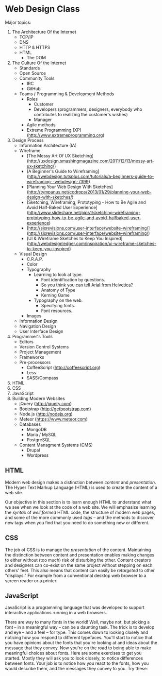 Web Design Class
================

Major topics:

1. The Architecture Of the Internet
   * TCP/IP
   * DNS
   * HTTP & HTTPS
   * HTML
     - The DOM
2. The Culture Of the Internet
   * Standards
   * Open Source
   * Community Tools
     - IRC
     - GitHub
   * Teams / Programming & Development Methods
     - Roles
        + Customer
        + Developers (programmers, designers, everybody who contributes to realizing the customer's wishes)
        + Manager
     - Agile methods
     - Extreme Programming (XP) (http://www.extremeprogramming.org)
3. Design Process
   * Information Architecture (IA)
   * Wireframe
     * [The Messy Art Of UX Sketching]
       (http://uxdesign.smashingmagazine.com/2011/12/13/messy-art-ux-sketching/)
     * [A Beginner's Guide to Wireframing]
       (http://webdesign.tutsplus.com/tutorials/a-beginners-guide-to-wireframing--webdesign-7399)
     * [Planning Your Web Design With Sketches]
       (http://tympanus.net/codrops/2013/01/29/planning-your-web-design-with-sketches/)
     * [Sketching, Wireframing, Prototyping - How to Be Agile and Avoid Half-Baked User Experience]
       (http://www.slideshare.net/pips1/sketching-wireframing-prototyping-how-to-be-agile-and-avoid-halfbaked-user-experience)
     * [http://sixrevisions.com/user-interface/website-wireframing/]
       (http://sixrevisions.com/user-interface/website-wireframing/)
     * [UI & Wireframe Sketches to Keep You Inspired]
       (http://webdesignledger.com/inspiration/ui-wireframe-sketches-to-keep-you-inspired)
   * Visual Design
     * C.R.A.P.
     * Color
     * Typography
       * Learning to look at type.
         - Font identification by questions.
         - [So you think you can tell Arial from Helvetica?](http://www.ironicsans.com/helvarialquiz/)
         - Anatomy of Type
         - Kerning Game
       * Typography on the web.
         * Specifying fonts.
         * Font resources.
     * Images
   * Information Design
   * Navigation Design
   * User Interface Design
3. Programmer's Tools
   * Editors
   * Version Control Systems
   * Project Management
   * Frameworks
   * Pre-processors
     - CoffeeScript (http://coffeescript.org)
     - Less
     - SASS/Compass
4. HTML
5. CSS
6. JavaScript
7. Building Modern Websites
   * jQuery (http://jquery.com)
   * Bootstrap (http://getbootstrap.com)
   * Node.js (http://nodejs.org)
   * Meteor (https://www.meteor.com)
   * Databases
     - MongoDB
     - Maria / MySQL
     - PostgreSQL
   * Content Managment Systems (CMS)
     - Drupal
     - Wordpress

HTML
----

Modern web design makes a distinction between _content_ and _presentation_. The Hyper Text Markup Language (HTML) is used to create the content of a web site.

Our objective in this section is to learn enough HTML to understand what we see when we look at the code of a web site. We will emphasize learning the _syntax_ of _well_ _formed_ HTML code, the structure of modern web pages, and some of the more commonly used _tags_ – and the methods to discover new tags when you find that you need to do something new or different.

CSS
---

The job of CSS is to manage the _presentation_ of the content. Maintaining the distinction between content and presentation enables making changes to either without (too much) risk of disturbing the other. Content creators and designers can co-exist on the same project without stepping on each others' feet. This also means that content can easily be _retargeted_ to other "displays." For example from a conventional desktop web browser to a screen reader or a printer.

JavaScript
----------

JavaScript is a programming language that was developed to support interactive applications running in a web browsers.

There are way to many fonts in the world! Well, maybe not, but picking a font – in a meaningful way – can be a daunting task. The trick is to develop and eye – and a feel – for type. This comes down to looking closely and noticing how you respond to different typefaces. You'll start to notice that you have opinions about the fonts that you're looking at and ideas about the message that they convey. Now you're on the road to being able to make meaningful choices about fonts. Here are some exercises to get you started. Mostly they will ask you to look closely, to notice differences between fonts. Your job is to notice how you react to the fonts, how you would describe them, and the messages they convey to you. Try these:

